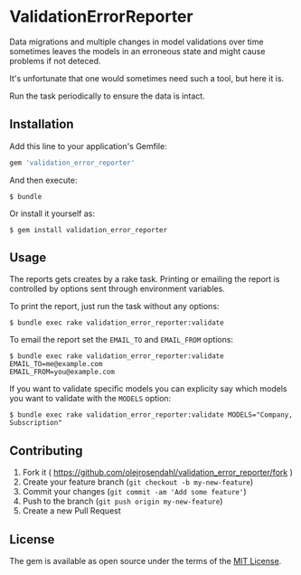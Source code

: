 # ValidationErrorReporter

Data migrations and multiple changes in model validations over time sometimes leaves the models in an erroneous state and might cause problems if not deteced.

It's unfortunate that one would sometimes need such a tool, but here it is.

Run the task periodically to ensure the data is intact.

## Installation

Add this line to your application's Gemfile:

```ruby
gem 'validation_error_reporter'
```

And then execute:

    $ bundle

Or install it yourself as:

    $ gem install validation_error_reporter

## Usage

The reports gets creates by a rake task. Printing or emailing the report is
controlled by options sent through environment variables.

To print the report, just run the task without any options:

    $ bundle exec rake validation_error_reporter:validate

To email the report set the `EMAIL_TO` and `EMAIL_FROM` options:

    $ bundle exec rake validation_error_reporter:validate EMAIL_TO=me@example.com
    EMAIL_FROM=you@example.com

If you want to validate specific models you can explicity say which
models you want to validate with the `MODELS` option:

    $ bundle exec rake validation_error_reporter:validate MODELS="Company,
    Subscription"

## Contributing

1. Fork it ( https://github.com/olejrosendahl/validation_error_reporter/fork )
2. Create your feature branch (`git checkout -b my-new-feature`)
3. Commit your changes (`git commit -am 'Add some feature'`)
4. Push to the branch (`git push origin my-new-feature`)
5. Create a new Pull Request

## License

The gem is available as open source under the terms of the [MIT License](http://opensource.org/licenses/MIT).

